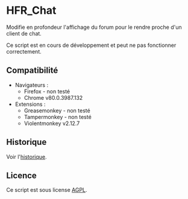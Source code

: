 # HFR_Chat

Modifie en profondeur l'affichage du forum pour le rendre proche d'un client de chat.

Ce script est en cours de développement et peut ne pas fonctionner correctement.

## Compatibilité

- Navigateurs : 
  - Firefox - non testé
  - Chrome v80.0.3987.132
- Extensions :
  - Greasemonkey - non testé
  - Tampermonkey - non testé
  - Violentmonkey v2.12.7

## Historique

Voir l'[historique](CHANGELOG.md).

## Licence

Ce script est sous license [AGPL](LICENSE).
